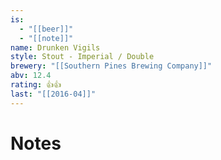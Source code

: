 ```yaml
---
is:
  - "[[beer]]"
  - "[[note]]"
name: Drunken Vigils
style: Stout - Imperial / Double
brewery: "[[Southern Pines Brewing Company]]"
abv: 12.4
rating: 👍👍
last: "[[2016-04]]"
---
```

# Notes

